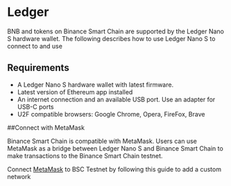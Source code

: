 # Ledger

BNB and tokens on Binance Smart Chain are supported by the Ledger Nano S hardware wallet. The following describes how to use Ledger Nano S to connect to and use

## Requirements
* A Ledger Nano S hardware wallet with latest firmware.
* Latest version of Ethereum app installed
* An internet connection and an available USB port. Use an adapter for USB-C ports
* U2F compatible browsers: Google Chrome, Opera, FireFox, Brave

##Connect with MetaMask

Binance Smart Chain is compatible with MetaMask. Users can use MetaMask as a bridge between Ledger Nano S and Binance Smart Chain to make transactions to the Binance Smart Chain testnet.

Connect [MetaMask](./metamask.md) to BSC Testnet by following this guide to add a custom network
